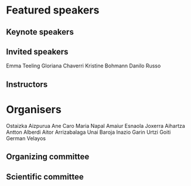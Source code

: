 # Featured speakers

## Keynote speakers


## Invited speakers

Emma Teeling
Gloriana Chaverri
Kristine Bohmann
Danilo Russo

## Instructors



# Organisers

Ostaizka Aizpurua
Ane Caro
Maria Napal
Amaiur Esnaola
Joxerra Aihartza
Antton Alberdi
Aitor Arrizabalaga
Unai Baroja
Inazio Garin
Urtzi Goiti
German Velayos

## Organizing committee


## Scientific committee
